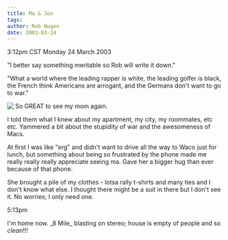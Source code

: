 ```yaml
---
title: Ma & Jon
tags: 
author: Rob Nugen
date: 2003-03-24
---
```


<p class=date>3:12pm CST Monday 24 March 2003</p>

<p>"I better say something meritable so Rob will write it down."</p>

<p>"What a world where the leading rapper is white, the leading golfer
is black, the French think Americans are arrogant, and the Germans
don't want to go to war."</p>

<p><img src="/images/peeps/Ma/RobMahug24Mar03.jpg"
align="left"> So GREAT to see my mom again.</p>

<p>I told them what I knew about my apartment, my city, my roommates,
etc etc.  Yammered a bit about the stupidity of war and the
awesomeness of Macs.</p>

<p>At first I was like "erg" and didn't want to drive all the way to
Waco just for lunch, but something about being so frustrated by the
phone made me really really really appreciate seeing ma.  Gave her a
bigger hug than ever because of that phone.</p>

<p>She brought a pile of my clothes - lotsa rally t-shirts and many
ties and I don't know what else.  I thought there might be a suit in
there but I don't see it.  No worries; I only need one.</p>

<p class=date>5:13pm</p>

<p>I'm home now.  _8 Mile_ blasting on stereo; house is empty of
people and so <em>clean</em>!!!</p>
